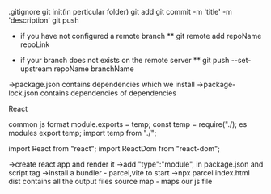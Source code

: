 .gitignore
git init(in perticular folder)
git add <file1path> <file2path> 
git commit -m 'title' -m 'description'
git push
  * if you have not configured a remote branch
  ** git remote add repoName repoLink
  
  * if your branch does not exists on the remote server
  ** git push --set-upstream repoName branchName

->package.json contains dependencies which we install
->package-lock.json contains dependencies of dependencies

React

common js format
  module.exports = temp;
  const temp = require("./);
es modules 
  export temp;
  import temp from "./";

import React from "react";
import ReactDom from "react-dom";    

->create react app and render it
->add "type":"module", in package.json and script tag
->install a bundler - parcel,vite
to start ->npx parcel index.html
dist contains all the output files 
source map - maps our js file 
